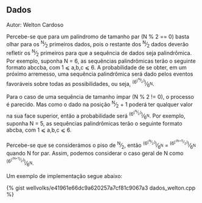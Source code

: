 ## Dados
<div id="dados"></div>

Autor: Welton Cardoso

Percebe-se que para um palíndromo de tamanho par (N % 2 == 0)  basta olhar para os <sup>N</sup>&frasl;<sub>2</sub> primeiros dados, pois o restante dos  <sup>N</sup>&frasl;<sub>2</sub> dados deverão refletir os <sup>N</sup>&frasl;<sub>2</sub> primeiros para que a sequência de dados seja palindrômica. Por exemplo, suponha N = 6, as sequências palindrômicas terão o seguinte formato abccba, com  1 &#10877; a,b,c &#10877; 6. A probabilidade de se obter, em um próximo arremesso,  uma sequência palindrômica será dado pelos eventos favoráveis sobre todas as possibilidades, ou seja, <sup>(6<sup>&lfloor;<sup>N</sup>&frasl;<sub>2</sub>&rfloor;</sup>)</sup>&frasl;<sub>6<sup>N</sup></sub>. 

Para o caso de uma sequência de tamanho ímpar (N % 2 != 0), o processo é parecido.  Mas como o dado na posição <sup>N</sup>&frasl;<sub>2</sub> + 1 poderá ter qualquer valor na sua face superior, então a probabilidade será <sup>(6<sup>&lfloor;<sup>N</sup>&frasl;<sub>2</sub>&rfloor;</sup>)</sup>&frasl;<sub>6<sup>N</sup></sub>. Por exemplo, suponha N = 5, as sequências palindrômicas terão o seguinte formato abcba, com  1 &#10877; a,b,c &#10877; 6. 

Percebe-se que se considerámos o piso de  <sup>N</sup>&frasl;<sub>2</sub>, então <sup>(6<sup>&lfloor;<sup>N</sup>&frasl;<sub>2</sub>&rfloor;</sup>)</sup>&frasl;<sub>6<sup>N</sup></sub> = <sup>(6<sup>&lfloor;<sup>(N+1)</sup>&frasl;<sub>2</sub>&rfloor;</sup>)</sup>&frasl;<sub>6<sup>N</sup></sub> quando N for par. Assim, podemos considerar o caso geral de N como <sup>(6<sup>&lfloor;<sup>(N+1)</sup>&frasl;<sub>2</sub>&rfloor;</sup>)</sup>&frasl;<sub>6<sup>N</sup></sub>.

Um exemplo de implementação segue abaixo:

{% gist wellvolks/e41961e66dc9a620257a7cf81c9067a3 dados_welton.cpp %}
